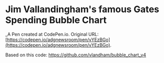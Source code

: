 # Jim Vallandingham's famous Gates Spending Bubble Chart
 _A Pen created at CodePen.io. Original URL: [https://codepen.io/adgnewsroom/pen/vYEzBGo](https://codepen.io/adgnewsroom/pen/vYEzBGo).

 Based on this code: https://github.com/vlandham/bubble_chart_v4